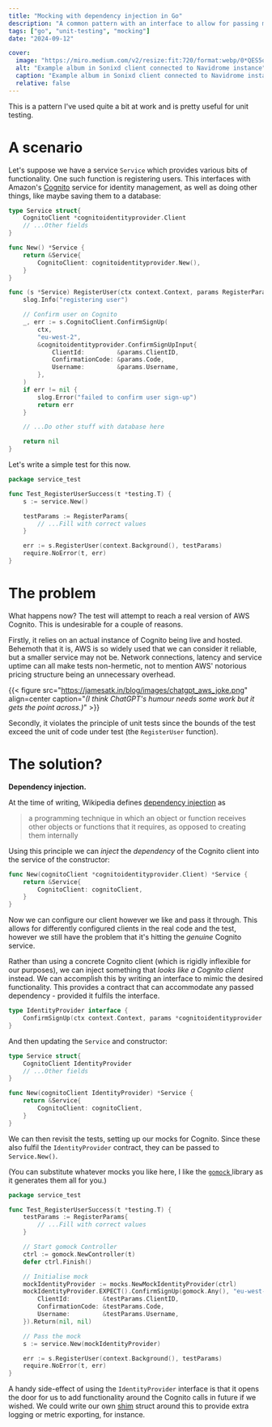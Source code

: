 ```yaml
---
title: "Mocking with dependency injection in Go"
description: "A common pattern with an interface to allow for passing mocks in unit tests."
tags: ["go", "unit-testing", "mocking"]
date: "2024-09-12"

cover:
  image: "https://miro.medium.com/v2/resize:fit:720/format:webp/0*QES5qTKIRY8TeGmv.png"
  alt: "Example album in Sonixd client connected to Navidrome instance"
  caption: "Example album in Sonixd client connected to Navidrome instance"
  relative: false
---
```


This is a pattern I've used quite a bit at work and is pretty useful for unit testing.

# A scenario

Let's suppose we have a service `Service` which provides various bits of functionality.
One such function is registering users.
This interfaces with Amazon's [Cognito](https://docs.aws.amazon.com/cognito/latest/developerguide/what-is-amazon-cognito.html) service for identity management, as well as doing other things, like maybe saving them to a database:

```go
type Service struct{
	CognitoClient *cognitoidentityprovider.Client
	// ...Other fields
}

func New() *Service {
	return &Service{
		CognitoClient: cognitoidentityprovider.New(),
	}
}

func (s *Service) RegisterUser(ctx context.Context, params RegisterParams) error {
	slog.Info("registering user")

	// Confirm user on Cognito
	_, err := s.CognitoClient.ConfirmSignUp(
		ctx,
		"eu-west-2",
		&cognitoidentityprovider.ConfirmSignUpInput{
		    ClientId:         &params.ClientID,
		    ConfirmationCode: &params.Code,
		    Username:         &params.Username,
		},
	)
	if err != nil {
		slog.Error("failed to confirm user sign-up")
		return err
	}

	// ...Do other stuff with database here

	return nil
}
```

Let's write a simple test for this now.

```go
package service_test

func Test_RegisterUserSuccess(t *testing.T) {
	s := service.New()

	testParams := RegisterParams{
		// ...Fill with correct values
	}

	err := s.RegisterUser(context.Background(), testParams)
	require.NoError(t, err)
}
```

# The problem

What happens now?
The test will attempt to reach a real version of AWS Cognito. This is undesirable for a couple of reasons.

Firstly, it relies on an actual instance of Cognito being live and hosted. Behemoth that it is, AWS is so widely used that we can consider it reliable, but a smaller service may not be. Network connections, latency and service uptime can all make tests non-hermetic, not to mention AWS' notorious pricing structure being an unnecessary overhead.

{{< figure src="https://jamesatk.in/blog/images/chatgpt_aws_joke.png" align=center caption="*(I think ChatGPT's humour needs some work but it gets the point across.)*" >}}

Secondly, it violates the principle of unit tests since the bounds of the test exceed the unit of code under test (the `RegisterUser` function).

# The solution?

**Dependency injection.**

At the time of writing, Wikipedia defines [dependency injection](https://en.wikipedia.org/wiki/Dependency_injection) as

> a programming technique in which an object or function receives other objects or functions that it requires, as opposed to creating them internally

Using this principle we can _inject_ the _dependency_ of the Cognito client into the service of the constructor:

```go
func New(cognitoClient *cognitoidentityprovider.Client) *Service {
	return &Service{
		CognitoClient: cognitoClient,
	}
}
```

Now we can configure our client however we like and pass it through. This allows for differently configured clients in the real code and the test, however we still have the problem that it's hitting the _genuine_ Cognito service.

Rather than using a concrete Cognito client (which is rigidly inflexible for our purposes), we can inject something that _looks like a Cognito client_ instead. We can accomplish this by writing an interface to mimic the desired functionality. This provides a contract that can accommodate any passed dependency - provided it fulfils the interface.

```go
type IdentityProvider interface {
    ConfirmSignUp(ctx context.Context, params *cognitoidentityprovider.ConfirmSignUpInput, optFns ...func(*cognitoidentityprovider.Options)) (*cognitoidentityprovider.ConfirmSignUpOutput, error)
}
```

And then updating the `Service` and constructor:

```go
type Service struct{
	CognitoClient IdentityProvider
	// ...Other fields
}

func New(cognitoClient IdentityProvider) *Service {
	return &Service{
		CognitoClient: cognitoClient,
	}
}
```

We can then revisit the tests, setting up our mocks for Cognito. Since these also fulfil the `IdentityProvider` contract, they can be passed to `Service.New()`.

(You can substitute whatever mocks you like here, I like the [`gomock` ](https://github.com/uber-go/mock) library as it generates them all for you.)

```go
package service_test

func Test_RegisterUserSuccess(t *testing.T) {
	testParams := RegisterParams{
		// ...Fill with correct values
	}

	// Start gomock Controller
	ctrl := gomock.NewController(t)
	defer ctrl.Finish()

	// Initialise mock
	mockIdentityProvider := mocks.NewMockIdentityProvider(ctrl)
	mockIdentityProvider.EXPECT().ConfirmSignUp(gomock.Any(), "eu-west-2", &cognitoidentityprovider.ConfirmSignUpInput{
	    ClientId:         &testParams.ClientID,
	    ConfirmationCode: &testParams.Code,
	    Username:         &testParams.Username,
	}).Return(nil, nil)

	// Pass the mock
	s := service.New(mockIdentityProvider)

	err := s.RegisterUser(context.Background(), testParams)
	require.NoError(t, err)
}
```

A handy side-effect of using the `IdentityProvider` interface is that it opens the door for us to add functionality around the Cognito calls in future if we wished. We could write our own [shim](<https://en.wikipedia.org/wiki/Shim_(computing)>) struct around this to provide extra logging or metric exporting, for instance.
